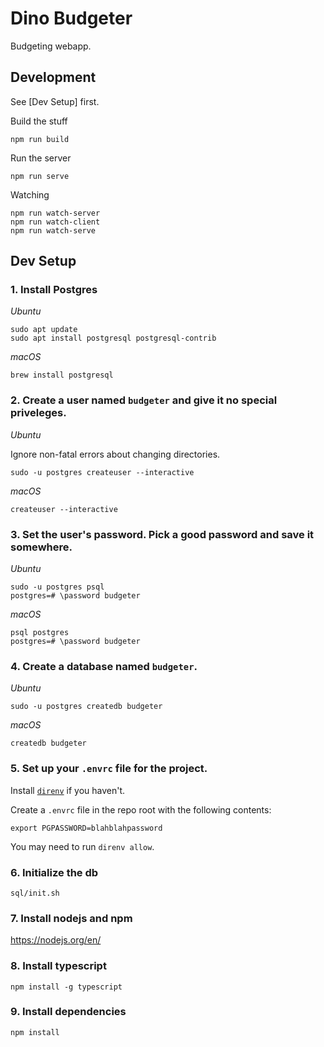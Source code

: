 # Dino Budgeter
Budgeting webapp.

## Development

See [Dev Setup] first.

Build the stuff
```
npm run build
```

Run the server
```
npm run serve
```

Watching
```
npm run watch-server
npm run watch-client
npm run watch-serve
```

## Dev Setup

### 1. Install Postgres

*Ubuntu*

```
sudo apt update
sudo apt install postgresql postgresql-contrib
```

*macOS*

```
brew install postgresql
```

### 2. Create a user named `budgeter` and give it no special priveleges.

*Ubuntu*

Ignore non-fatal errors about changing directories.
```
sudo -u postgres createuser --interactive
```

*macOS*

```
createuser --interactive
```

### 3. Set the user's password. Pick a good password and save it somewhere.

*Ubuntu*

```
sudo -u postgres psql
postgres=# \password budgeter
```

*macOS*

```
psql postgres
postgres=# \password budgeter
```

### 4. Create a database named `budgeter`.

*Ubuntu*

```
sudo -u postgres createdb budgeter
```

*macOS*

```
createdb budgeter
```

### 5. Set up your `.envrc` file for the project.

Install [`direnv`](https://direnv.net/) if you haven't.

Create a `.envrc` file in the repo root with the following contents:

```
export PGPASSWORD=blahblahpassword
```

You may need to run `direnv allow`.

### 6. Initialize the db
```
sql/init.sh
```

### 7. Install nodejs and npm

https://nodejs.org/en/

### 8. Install typescript
```
npm install -g typescript
```

### 9. Install dependencies
```
npm install
```
